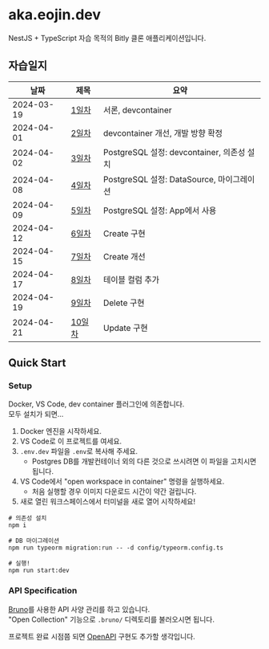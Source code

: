 # aka.eojin.dev

NestJS + TypeScript 자습 목적의 Bitly 클론 애플리케이션입니다.

## 자습일지

| 날짜 | 제목 | 요약 |
| --- | --- | --- |
| 2024-03-19 | [1일차](./.journal/2024-03-19.md) | 서론, devcontainer |
| 2024-04-01 | [2일차](./.journal/2024-04-01.md) | devcontainer 개선, 개발 방향 확정 |
| 2024-04-02 | [3일차](./.journal/2024-04-02.md) | PostgreSQL 설정: devcontainer, 의존성 설치 |
| 2024-04-08 | [4일차](./.journal/2024-04-08.md) | PostgreSQL 설정: DataSource, 마이그레이션 |
| 2024-04-09 | [5일차](./.journal/2024-04-09.md) | PostgreSQL 설정: App에서 사용 |
| 2024-04-12 | [6일차](./.journal/2024-04-12.md) | Create 구현 |
| 2024-04-15 | [7일차](./.journal/2024-04-15.md) | Create 개선 |
| 2024-04-17 | [8일차](./.journal/2024-04-17.md) | 테이블 컬럼 추가 |
| 2024-04-19 | [9일차](./.journal/2024-04-19.md) | Delete 구현 |
| 2024-04-21 | [10일차](./.journal/2024-04-21.md) | Update 구현 |

## Quick Start

### Setup

Docker, VS Code, dev container 플러그인에 의존합니다.  
모두 설치가 되면...

1. Docker 엔진을 시작하세요.
2. VS Code로 이 프로젝트를 여세요.
3. `.env.dev` 파일을 `.env`로 복사해 주세요.
   * Postgres DB를 개발컨테이너 외의 다른 것으로 쓰시려면 이 파일을 고치시면 됩니다.
4. VS Code에서 "open workspace in container" 명령을 실행하세요.
   * 처음 실행할 경우 이미지 다운로드 시간이 약간 걸립니다.
5. 새로 열린 워크스페이스에서 터미널을 새로 열어 시작하세요!

```shell
# 의존성 설치
npm i

# DB 마이그레이션
npm run typeorm migration:run -- -d config/typeorm.config.ts

# 실행!
npm run start:dev
```

### API Specification

[Bruno](https://www.usebruno.com/)를 사용한 API 사양 관리를 하고 있습니다.  
"Open Collection" 기능으로 `.bruno/` 디렉토리를 불러오시면 됩니다.

프로젝트 완료 시점쯤 되면 [OpenAPI](https://docs.nestjs.com/openapi/introduction) 구현도 추가할 생각입니다.